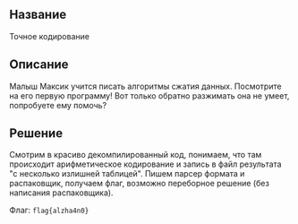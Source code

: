 ## Название
Точное кодирование

## Описание
Малыш Максик учится писать алгоритмы сжатия данных. Посмотрите на его первую программу! Вот только обратно разжимать она не умеет, попробуете ему помочь?

## Решение
Смотрим в красиво декомпилированный код, понимаем, что там происходит арифметическое кодирование и запись в файл результата "с несколько излишней таблицей". Пишем парсер формата и распаковщик, получаем флаг, возможно переборное решение (без написания распаковщика).

Флаг: ``flag{alzha4n0}``
